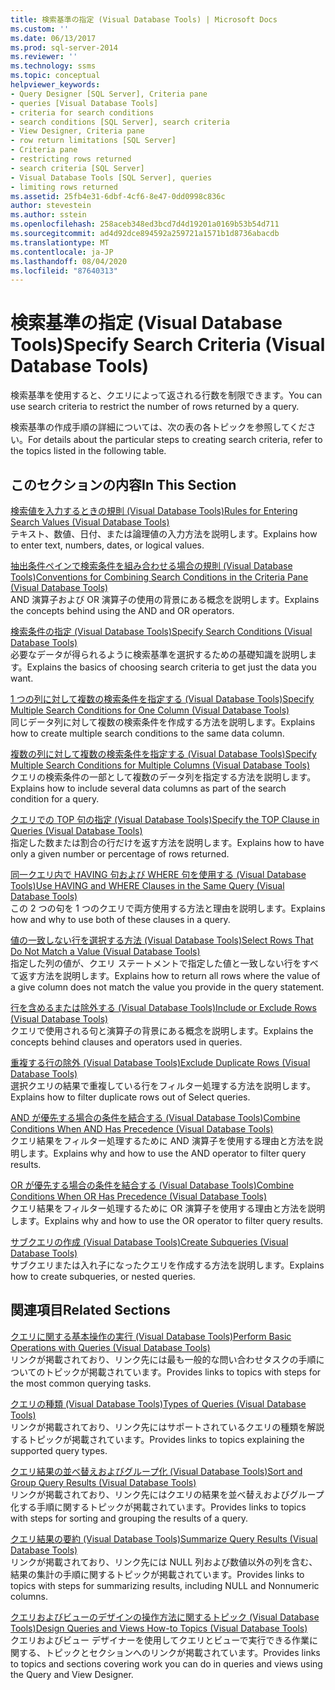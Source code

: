 ```yaml
---
title: 検索基準の指定 (Visual Database Tools) | Microsoft Docs
ms.custom: ''
ms.date: 06/13/2017
ms.prod: sql-server-2014
ms.reviewer: ''
ms.technology: ssms
ms.topic: conceptual
helpviewer_keywords:
- Query Designer [SQL Server], Criteria pane
- queries [Visual Database Tools]
- criteria for search conditions
- search conditions [SQL Server], search criteria
- View Designer, Criteria pane
- row return limitations [SQL Server]
- Criteria pane
- restricting rows returned
- search criteria [SQL Server]
- Visual Database Tools [SQL Server], queries
- limiting rows returned
ms.assetid: 25fb4e31-6dbf-4cf6-8e47-0dd0998c836c
author: stevestein
ms.author: sstein
ms.openlocfilehash: 258aceb348ed3bcd7d4d19201a0169b53b54d711
ms.sourcegitcommit: ad4d92dce894592a259721a1571b1d8736abacdb
ms.translationtype: MT
ms.contentlocale: ja-JP
ms.lasthandoff: 08/04/2020
ms.locfileid: "87640313"
---
```

# <a name="specify-search-criteria-visual-database-tools"></a><span data-ttu-id="437e0-102">検索基準の指定 (Visual Database Tools)</span><span class="sxs-lookup"><span data-stu-id="437e0-102">Specify Search Criteria (Visual Database Tools)</span></span>
  <span data-ttu-id="437e0-103">検索基準を使用すると、クエリによって返される行数を制限できます。</span><span class="sxs-lookup"><span data-stu-id="437e0-103">You can use search criteria to restrict the number of rows returned by a query.</span></span>  
  
 <span data-ttu-id="437e0-104">検索基準の作成手順の詳細については、次の表の各トピックを参照してください。</span><span class="sxs-lookup"><span data-stu-id="437e0-104">For details about the particular steps to creating search criteria, refer to the topics listed in the following table.</span></span>  
  
## <a name="in-this-section"></a><span data-ttu-id="437e0-105">このセクションの内容</span><span class="sxs-lookup"><span data-stu-id="437e0-105">In This Section</span></span>  
 [<span data-ttu-id="437e0-106">検索値を入力するときの規則 (Visual Database Tools)</span><span class="sxs-lookup"><span data-stu-id="437e0-106">Rules for Entering Search Values &#40;Visual Database Tools&#41;</span></span>](visual-database-tools.md)  
 <span data-ttu-id="437e0-107">テキスト、数値、日付、または論理値の入力方法を説明します。</span><span class="sxs-lookup"><span data-stu-id="437e0-107">Explains how to enter text, numbers, dates, or logical values.</span></span>  
  
 [<span data-ttu-id="437e0-108">抽出条件ペインで検索条件を組み合わせる場合の規則 (Visual Database Tools)</span><span class="sxs-lookup"><span data-stu-id="437e0-108">Conventions for Combining Search Conditions in the Criteria Pane &#40;Visual Database Tools&#41;</span></span>](conventions-combine-search-conditions-in-criteria-pane-visual-db-tools.md)  
 <span data-ttu-id="437e0-109">AND 演算子および OR 演算子の使用の背景にある概念を説明します。</span><span class="sxs-lookup"><span data-stu-id="437e0-109">Explains the concepts behind using the AND and OR operators.</span></span>  
  
 [<span data-ttu-id="437e0-110">検索条件の指定 (Visual Database Tools)</span><span class="sxs-lookup"><span data-stu-id="437e0-110">Specify Search Conditions &#40;Visual Database Tools&#41;</span></span>](specify-search-conditions-visual-database-tools.md)  
 <span data-ttu-id="437e0-111">必要なデータが得られるように検索基準を選択するための基礎知識を説明します。</span><span class="sxs-lookup"><span data-stu-id="437e0-111">Explains the basics of choosing search criteria to get just the data you want.</span></span>  
  
 [<span data-ttu-id="437e0-112">1 つの列に対して複数の検索条件を指定する (Visual Database Tools)</span><span class="sxs-lookup"><span data-stu-id="437e0-112">Specify Multiple Search Conditions for One Column &#40;Visual Database Tools&#41;</span></span>](specify-multiple-search-conditions-for-one-column-visual-database-tools.md)  
 <span data-ttu-id="437e0-113">同じデータ列に対して複数の検索条件を作成する方法を説明します。</span><span class="sxs-lookup"><span data-stu-id="437e0-113">Explains how to create multiple search conditions to the same data column.</span></span>  
  
 [<span data-ttu-id="437e0-114">複数の列に対して複数の検索条件を指定する (Visual Database Tools)</span><span class="sxs-lookup"><span data-stu-id="437e0-114">Specify Multiple Search Conditions for Multiple Columns &#40;Visual Database Tools&#41;</span></span>](specify-multiple-search-conditions-for-multiple-columns-visual-database-tools.md)  
 <span data-ttu-id="437e0-115">クエリの検索条件の一部として複数のデータ列を指定する方法を説明します。</span><span class="sxs-lookup"><span data-stu-id="437e0-115">Explains how to include several data columns as part of the search condition for a query.</span></span>  
  
 [<span data-ttu-id="437e0-116">クエリでの TOP 句の指定 (Visual Database Tools)</span><span class="sxs-lookup"><span data-stu-id="437e0-116">Specify the TOP Clause in Queries &#40;Visual Database Tools&#41;</span></span>](specify-the-top-clause-in-queries-visual-database-tools.md)  
 <span data-ttu-id="437e0-117">指定した数または割合の行だけを返す方法を説明します。</span><span class="sxs-lookup"><span data-stu-id="437e0-117">Explains how to have only a given number or percentage of rows returned.</span></span>  
  
 [<span data-ttu-id="437e0-118">同一クエリ内で HAVING 句および WHERE 句を使用する (Visual Database Tools)</span><span class="sxs-lookup"><span data-stu-id="437e0-118">Use HAVING and WHERE Clauses in the Same Query &#40;Visual Database Tools&#41;</span></span>](use-having-and-where-clauses-in-the-same-query-visual-database-tools.md)  
 <span data-ttu-id="437e0-119">この 2 つの句を 1 つのクエリで両方使用する方法と理由を説明します。</span><span class="sxs-lookup"><span data-stu-id="437e0-119">Explains how and why to use both of these clauses in a query.</span></span>  
  
 [<span data-ttu-id="437e0-120">値の一致しない行を選択する方法 (Visual Database Tools)</span><span class="sxs-lookup"><span data-stu-id="437e0-120">Select Rows That Do Not Match a Value &#40;Visual Database Tools&#41;</span></span>](select-rows-that-do-not-match-a-value-visual-database-tools.md)  
 <span data-ttu-id="437e0-121">指定した列の値が、クエリ ステートメントで指定した値と一致しない行をすべて返す方法を説明します。</span><span class="sxs-lookup"><span data-stu-id="437e0-121">Explains how to return all rows where the value of a give column does not match the value you provide in the query statement.</span></span>  
  
 [<span data-ttu-id="437e0-122">行を含めるまたは除外する (Visual Database Tools)</span><span class="sxs-lookup"><span data-stu-id="437e0-122">Include or Exclude Rows &#40;Visual Database Tools&#41;</span></span>](include-or-exclude-rows-visual-database-tools.md)  
 <span data-ttu-id="437e0-123">クエリで使用される句と演算子の背景にある概念を説明します。</span><span class="sxs-lookup"><span data-stu-id="437e0-123">Explains the concepts behind clauses and operators used in queries.</span></span>  
  
 [<span data-ttu-id="437e0-124">重複する行の除外 (Visual Database Tools)</span><span class="sxs-lookup"><span data-stu-id="437e0-124">Exclude Duplicate Rows &#40;Visual Database Tools&#41;</span></span>](exclude-duplicate-rows-visual-database-tools.md)  
 <span data-ttu-id="437e0-125">選択クエリの結果で重複している行をフィルター処理する方法を説明します。</span><span class="sxs-lookup"><span data-stu-id="437e0-125">Explains how to filter duplicate rows out of Select queries.</span></span>  
  
 [<span data-ttu-id="437e0-126">AND が優先する場合の条件を結合する (Visual Database Tools)</span><span class="sxs-lookup"><span data-stu-id="437e0-126">Combine Conditions When AND Has Precedence &#40;Visual Database Tools&#41;</span></span>](combine-conditions-when-and-has-precedence-visual-database-tools.md)  
 <span data-ttu-id="437e0-127">クエリ結果をフィルター処理するために AND 演算子を使用する理由と方法を説明します。</span><span class="sxs-lookup"><span data-stu-id="437e0-127">Explains why and how to use the AND operator to filter query results.</span></span>  
  
 [<span data-ttu-id="437e0-128">OR が優先する場合の条件を結合する (Visual Database Tools)</span><span class="sxs-lookup"><span data-stu-id="437e0-128">Combine Conditions When OR Has Precedence &#40;Visual Database Tools&#41;</span></span>](combine-conditions-when-or-has-precedence-visual-database-tools.md)  
 <span data-ttu-id="437e0-129">クエリ結果をフィルター処理するために OR 演算子を使用する理由と方法を説明します。</span><span class="sxs-lookup"><span data-stu-id="437e0-129">Explains why and how to use the OR operator to filter query results.</span></span>  
  
 [<span data-ttu-id="437e0-130">サブクエリの作成 (Visual Database Tools)</span><span class="sxs-lookup"><span data-stu-id="437e0-130">Create Subqueries &#40;Visual Database Tools&#41;</span></span>](create-subqueries-visual-database-tools.md)  
 <span data-ttu-id="437e0-131">サブクエリまたは入れ子になったクエリを作成する方法を説明します。</span><span class="sxs-lookup"><span data-stu-id="437e0-131">Explains how to create subqueries, or nested queries.</span></span>  
  
## <a name="related-sections"></a><span data-ttu-id="437e0-132">関連項目</span><span class="sxs-lookup"><span data-stu-id="437e0-132">Related Sections</span></span>  
 [<span data-ttu-id="437e0-133">クエリに関する基本操作の実行 (Visual Database Tools)</span><span class="sxs-lookup"><span data-stu-id="437e0-133">Perform Basic Operations with Queries &#40;Visual Database Tools&#41;</span></span>](perform-basic-operations-with-queries-visual-database-tools.md)  
 <span data-ttu-id="437e0-134">リンクが掲載されており、リンク先には最も一般的な問い合わせタスクの手順についてのトピックが掲載されています。</span><span class="sxs-lookup"><span data-stu-id="437e0-134">Provides links to topics with steps for the most common querying tasks.</span></span>  
  
 [<span data-ttu-id="437e0-135">クエリの種類 (Visual Database Tools)</span><span class="sxs-lookup"><span data-stu-id="437e0-135">Types of Queries &#40;Visual Database Tools&#41;</span></span>](types-of-queries-visual-database-tools.md)  
 <span data-ttu-id="437e0-136">リンクが掲載されており、リンク先にはサポートされているクエリの種類を解説するトピックが掲載されています。</span><span class="sxs-lookup"><span data-stu-id="437e0-136">Provides links to topics explaining the supported query types.</span></span>  
  
 [<span data-ttu-id="437e0-137">クエリ結果の並べ替えおよびグループ化 (Visual Database Tools)</span><span class="sxs-lookup"><span data-stu-id="437e0-137">Sort and Group Query Results &#40;Visual Database Tools&#41;</span></span>](sort-and-group-query-results-visual-database-tools.md)  
 <span data-ttu-id="437e0-138">リンクが掲載されており、リンク先にはクエリの結果を並べ替えおよびグループ化する手順に関するトピックが掲載されています。</span><span class="sxs-lookup"><span data-stu-id="437e0-138">Provides links to topics with steps for sorting and grouping the results of a query.</span></span>  
  
 [<span data-ttu-id="437e0-139">クエリ結果の要約 (Visual Database Tools)</span><span class="sxs-lookup"><span data-stu-id="437e0-139">Summarize Query Results &#40;Visual Database Tools&#41;</span></span>](summarize-query-results-visual-database-tools.md)  
 <span data-ttu-id="437e0-140">リンクが掲載されており、リンク先には NULL 列および数値以外の列を含む、結果の集計の手順に関するトピックが掲載されています。</span><span class="sxs-lookup"><span data-stu-id="437e0-140">Provides links to topics with steps for summarizing results, including NULL and Nonnumeric columns.</span></span>  
  
 [<span data-ttu-id="437e0-141">クエリおよびビューのデザインの操作方法に関するトピック (Visual Database Tools)</span><span class="sxs-lookup"><span data-stu-id="437e0-141">Design Queries and Views How-to Topics &#40;Visual Database Tools&#41;</span></span>](design-queries-and-views-how-to-topics-visual-database-tools.md)  
 <span data-ttu-id="437e0-142">クエリおよびビュー デザイナーを使用してクエリとビューで実行できる作業に関する、トピックとセクションへのリンクが掲載されています。</span><span class="sxs-lookup"><span data-stu-id="437e0-142">Provides links to topics and sections covering work you can do in queries and views using the Query and View Designer.</span></span>  
  
  
